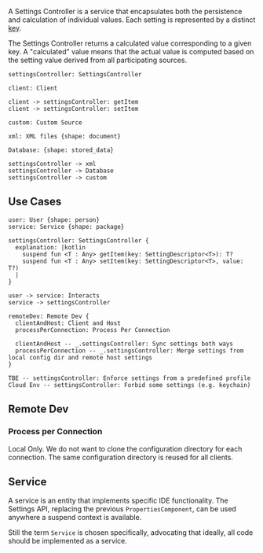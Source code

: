 A Settings Controller is a service that encapsulates both the persistence and calculation of individual values. Each setting is represented by a distinct [key](setting-descriptor.md).

The Settings Controller returns a calculated value corresponding to a given key. A "calculated" value means that the actual value is computed based on the setting value derived from all participating sources.

```d2
settingsController: SettingsController 

client: Client

client -> settingsController: getItem
client -> settingsController: setItem

custom: Custom Source

xml: XML files {shape: document}

Database: {shape: stored_data}

settingsController -> xml
settingsController -> Database
settingsController -> custom
```

## Use Cases

```d2
user: User {shape: person}
service: Service {shape: package}

settingsController: SettingsController {
  explanation: |kotlin
    suspend fun <T : Any> getItem(key: SettingDescriptor<T>): T?
    suspend fun <T : Any> setItem(key: SettingDescriptor<T>, value: T?)
  |
}

user -> service: Interacts
service -> settingsController

remoteDev: Remote Dev {
  clientAndHost: Client and Host
  processPerConnection: Process Per Connection

  clientAndHost -- _.settingsController: Sync settings both ways
  processPerConnection -- _.settingsController: Merge settings from local config dir and remote host settings
}

TBE -- settingsController: Enforce settings from a predefined profile
Cloud Env -- settingsController: Forbid some settings (e.g. keychain)
```

## Remote Dev
### Process per Connection
Local Only.
We do not want to clone the configuration directory for each connection. The same configuration directory is reused for all clients.

## Service

A service is an entity that implements specific IDE functionality. The Settings API, replacing the previous `PropertiesComponent`, can be used anywhere a suspend context is available.

Still the term `Service` is chosen specifically, advocating that ideally, all code should be implemented as a service.